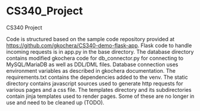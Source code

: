# CS340_Project
CS340 Project

Code is structured based on the sample code repository provided at https://github.com/gkochera/CS340-demo-flask-app.
Flask code to handle incoming requests is in app.py in the base directory.
The database directory contains modified gkochera code for db_connector.py for connecting to MySQL/MariaDB as well as DDL/DML files.
Database connection uses environment variables as described in gkochera documentation.
The requirements.txt contains the dependencies added to the venv.
The static directory contains javascript sources used to generate http requests for various pages and a css file.
The templates directory and its subdirectories contain jinja templates used to render pages. Some of these are no longer in use and need to be cleaned up (TODO).

